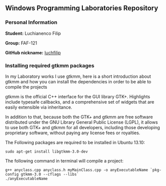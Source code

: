 ## Windows Programming Laboratories Repository

### Personal Information

**Student:** Luchianenco Filip

**Group:** FAF-121

**GitHub nickname:** [luchfilip](https://github.com/luchfilip)


### Installing required gtkmm packages

In my Laboratory works I use gtkmm, here is a short introduction about gtkmm and how you can install the dependencies in order to be able to compile the projects

gtkmm is the official C++ interface for the GUI library GTK+. Highlights include typesafe callbacks, and a comprehensive set of widgets that are easily extensible via inheritance.

In addition to that, because both the GTK+ and gtkmm are free software distributed under the GNU Library General Public License (LGPL), it allows to use both GTK+ and gtkmm for all developers, including those developing proprietary software, without paying any license fees or royalties.

The Following packages are required to be installed in Ubuntu 13.10: 

```no-highlight
sudo apt-get install libgtkmm-3.0-dev
```

The following command in terminal will compile a project:

```no-highlights
g++ anyclass.cpp anyclass.h myMainClass.cpp -o anyExecutableName `pkg-config gtkmm-3.0 --cflags --libs`
./anyExecutableName 
```

